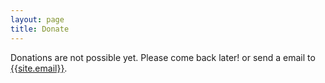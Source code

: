 ```yaml
---
layout: page
title: Donate
---
```


Donations are not possible yet. Please come back later!
or send a email to [{{site.email}}](mailto:{{site.email}}).
